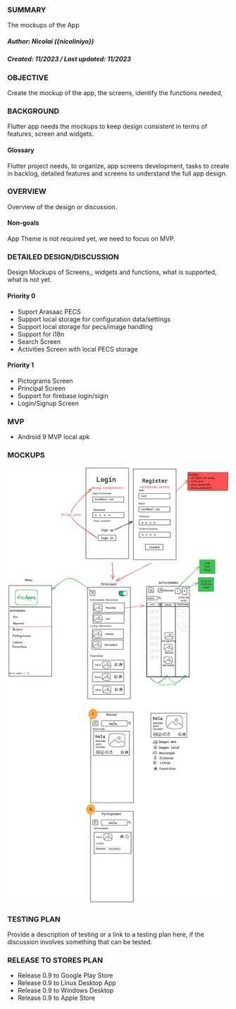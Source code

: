 ### SUMMARY

The mockups of the App

##### Author: Nicolai ({nicoliniyo})
##### Created: 11/2023   /  Last updated: 11/2023

### OBJECTIVE

Create the mockup of the app, the screens, identify the functions needed,

### BACKGROUND

Flutter app needs the mockups to keep design consistent in terms of features, screen and widgets.

#### Glossary

Flutter project needs, to organize, app screens development, tasks to create in backlog, detailed features and screens to understand the full app design.
### OVERVIEW

Overview of the design or discussion.

#### Non-goals

App Theme is not required yet, we need to focus on MVP.

### DETAILED DESIGN/DISCUSSION

Design Mockups of Screens,, widgets and functions, what is supported, what is not yet.

#### Priority 0

* Suport Arasaac PECS
* Support local storage for configuration data/settings
* Support local storage for pecs/image handling
* Support for i18n
* Search Screen
* Activities Screen with local PECS storage

#### Priority 1

* Pictograms Screen
* Principal Screen
* Support for firebase login/sigin
* Login/Signup Screen

  
### MVP

* Android 9 MVP local apk


### MOCKUPS

![](media/diseno.png)

### TESTING PLAN

Provide a description of testing or a link to a testing plan here, if the discussion involves something that can be tested.

### RELEASE TO STORES PLAN

* Release 0.9 to Google Play Store
* Release 0.9 to Linux Desktop App
* Release 0.9 to Windows Desktop
* Release 0.9 to Apple Store


[Enlace al documento original]: https://nicoliniyo.github.com/nicoliniyo

